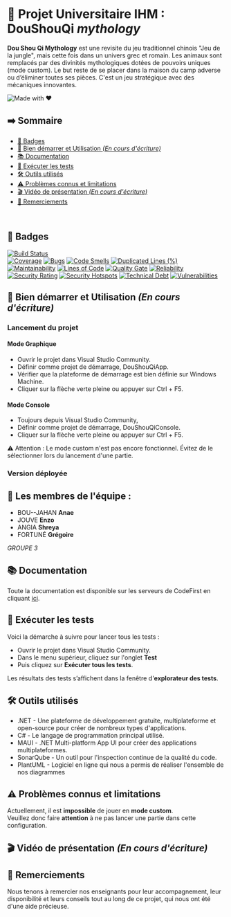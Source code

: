 # 🌟 Projet Universitaire IHM : DouShouQi *mythology*

**Dou Shou Qi Mythology** est une revisite du jeu traditionnel chinois "Jeu de la jungle", mais cette fois dans un univers grec et romain. Les animaux sont remplacés par des divinités mythologiques dotées de pouvoirs uniques (mode custom). Le but reste de se placer dans la maison du camp adverse ou d’éliminer toutes ses pièces. C'est un jeu stratégique avec des mécaniques innovantes.

![Made with ❤️](https://img.shields.io/badge/Made%20with-❤️-pink.svg)

<!-- --------------------------------------------------------------------------------------------------------- -->
## ➡️ Sommaire
- [🧱 Badges](#badges) 
- [🚀 Bien démarrer et Utilisation *(En cours d'écriture)*](#badges) 
- [📚 Documentation](#documentation) 
- [🧪 Exécuter les tests](#exécuter-les-tests) 
- [🛠️ Outils utilisés](#outils-utilisés) 
- [⚠️ Problèmes connus et limitations](#problèmes-connus-et-limitations) 
- [🎬 Vidéo de présentation *(En cours d'écriture)*](#vidéo-de-présentation-en-cours-d-écriture) 
- [🙏 Remerciements](#remerciements)

<br>

<!-- --------------------------------------------------------------------------------------------------------- -->
## 🧱 Badges
[![Build Status](https://codefirst.iut.uca.fr/api/badges/enzo.jouve/SAE_1A_G3_Jouve_BouJahan_Angia_Fortune/status.svg)](https://codefirst.iut.uca.fr/enzo.jouve/SAE_1A_G3_Jouve_BouJahan_Angia_Fortune)
<Br>
[![Coverage](https://codefirst.iut.uca.fr/sonar/api/project_badges/measure?project=sonar_token_DouShouQi&metric=coverage&token=b59dfb5f3b78f239c76c95aca2c8e01a760d37e6)](https://codefirst.iut.uca.fr/sonar/dashboard?id=sonar_token_DouShouQi)
[![Bugs](https://codefirst.iut.uca.fr/sonar/api/project_badges/measure?project=sonar_token_DouShouQi&metric=bugs&token=b59dfb5f3b78f239c76c95aca2c8e01a760d37e6)](https://codefirst.iut.uca.fr/sonar/dashboard?id=sonar_token_DouShouQi)
[![Code Smells](https://codefirst.iut.uca.fr/sonar/api/project_badges/measure?project=sonar_token_DouShouQi&metric=code_smells&token=b59dfb5f3b78f239c76c95aca2c8e01a760d37e6)](https://codefirst.iut.uca.fr/sonar/dashboard?id=sonar_token_DouShouQi)
[![Duplicated Lines (%)](https://codefirst.iut.uca.fr/sonar/api/project_badges/measure?project=sonar_token_DouShouQi&metric=duplicated_lines_density&token=b59dfb5f3b78f239c76c95aca2c8e01a760d37e6)](https://codefirst.iut.uca.fr/sonar/dashboard?id=sonar_token_DouShouQi)
<Br>
[![Maintainability](https://codefirst.iut.uca.fr/sonar/api/project_badges/measure?project=sonar_token_DouShouQi&metric=sqale_rating&token=b59dfb5f3b78f239c76c95aca2c8e01a760d37e6)](https://codefirst.iut.uca.fr/sonar/dashboard?id=sonar_token_DouShouQi)
[![Lines of Code](https://codefirst.iut.uca.fr/sonar/api/project_badges/measure?project=sonar_token_DouShouQi&metric=ncloc&token=b59dfb5f3b78f239c76c95aca2c8e01a760d37e6)](https://codefirst.iut.uca.fr/sonar/dashboard?id=sonar_token_DouShouQi)
[![Quality Gate](https://codefirst.iut.uca.fr/sonar/api/project_badges/measure?project=sonar_token_DouShouQi&metric=alert_status&token=b59dfb5f3b78f239c76c95aca2c8e01a760d37e6)](https://codefirst.iut.uca.fr/sonar/dashboard?id=sonar_token_DouShouQi)
[![Reliability](https://codefirst.iut.uca.fr/sonar/api/project_badges/measure?project=sonar_token_DouShouQi&metric=reliability_rating&token=b59dfb5f3b78f239c76c95aca2c8e01a760d37e6)](https://codefirst.iut.uca.fr/sonar/dashboard?id=sonar_token_DouShouQi)
<br>
[![Security Rating](https://codefirst.iut.uca.fr/sonar/api/project_badges/measure?project=sonar_token_DouShouQi&metric=security_rating&token=b59dfb5f3b78f239c76c95aca2c8e01a760d37e6)](https://codefirst.iut.uca.fr/sonar/dashboard?id=sonar_token_DouShouQi)
[![Security Hotspots](https://codefirst.iut.uca.fr/sonar/api/project_badges/measure?project=sonar_token_DouShouQi&metric=security_hotspots&token=b59dfb5f3b78f239c76c95aca2c8e01a760d37e6)](https://codefirst.iut.uca.fr/sonar/dashboard?id=sonar_token_DouShouQi)
[![Technical Debt](https://codefirst.iut.uca.fr/sonar/api/project_badges/measure?project=sonar_token_DouShouQi&metric=sqale_index&token=b59dfb5f3b78f239c76c95aca2c8e01a760d37e6)](https://codefirst.iut.uca.fr/sonar/dashboard?id=sonar_token_DouShouQi)
[![Vulnerabilities](https://codefirst.iut.uca.fr/sonar/api/project_badges/measure?project=sonar_token_DouShouQi&metric=vulnerabilities&token=b59dfb5f3b78f239c76c95aca2c8e01a760d37e6)](https://codefirst.iut.uca.fr/sonar/dashboard?id=sonar_token_DouShouQi)

<!-- --------------------------------------------------------------------------------------------------------- -->
## 🚀 Bien démarrer et Utilisation *(En cours d'écriture)*

### Lancement du projet 

#### Mode Graphique
- Ouvrir le projet dans Visual Studio Community.
- Définir comme projet de démarrage, DouShouQiApp.
- Vérifier que la plateforme de démarrage est bien définie sur Windows Machine.
- Cliquer sur la flèche verte pleine ou appuyer sur Ctrl + F5.

#### Mode Console 
- Toujours depuis Visual Studio Community, 
- Définir comme projet de démarrage, DouShouQiConsole.
- Cliquer sur la flèche verte pleine ou appuyer sur Ctrl + F5.

⚠️ Attention : Le mode custom n'est pas encore fonctionnel. Évitez de le sélectionner lors du lancement d'une partie.

### Version déployée

<!-- --------------------------------------------------------------------------------------------------------- -->
## 👥 Les membres de l'équipe :
- BOU--JAHAN **Anae**
- JOUVE **Enzo**
- ANGIA **Shreya**
- FORTUNÉ **Grégoire** 

*GROUPE 3*

<!-- --------------------------------------------------------------------------------------------------------- -->
## 📚 Documentation
Toute la documentation est disponible sur les serveurs de CodeFirst en cliquant [ici](https://codefirst.iut.uca.fr/documentation/enzo.jouve/doxygen/SAE_1A_G3_Jouve_BouJahan_Angia_Fortune/html/).
<!-- --------------------------------------------------------------------------------------------------------- -->
## 🧪 Exécuter les tests
Voici la démarche à suivre pour lancer tous les tests :
- Ouvrir le projet dans Visual Studio Community.
- Dans le menu supérieur, cliquez sur l'onglet **Test**
- Puis cliquez sur **Exécuter tous les tests**.

Les résultats des tests s’affichent dans la fenêtre d'**explorateur des tests**.

<!-- --------------------------------------------------------------------------------------------------------- -->
## 🛠️ Outils utilisés
- .NET - Une plateforme de développement gratuite, multiplateforme et open-source pour créer de nombreux types d'applications.
- C# - Le langage de programmation principal utilisé.
- MAUI - .NET Multi-platform App UI pour créer des applications multiplateformes.
- SonarQube - Un outil pour l'inspection continue de la qualité du code.
- PlantUML - Logiciel en ligne qui nous a permis de réaliser l'ensemble de nos diagrammes

<!-- --------------------------------------------------------------------------------------------------------- -->
## ⚠️ Problèmes connus et limitations
Actuellement, il est **impossible** de jouer en **mode custom**. <br>
Veuillez donc faire **attention** à ne pas lancer une partie dans cette configuration.

<!-- --------------------------------------------------------------------------------------------------------- -->
## 🎬 Vidéo de présentation *(En cours d'écriture)*

<!-- --------------------------------------------------------------------------------------------------------- -->
## 🙏 Remerciements
Nous tenons à remercier nos enseignants pour leur accompagnement, leur disponibilité et leurs conseils tout au long de ce projet, qui nous ont été d'une aide précieuse.